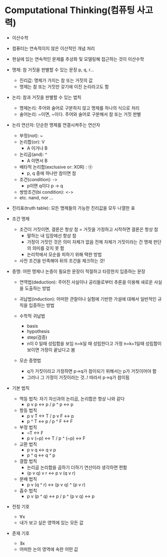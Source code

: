 # Computational Thinking(컴퓨팅 사고력)

- 이산수학
- 컴퓨터는 연속적이지 않은 이산적인 개념 처리
- 현실에 있는 연속적인 문제를 추상화 및 모델링해 접근하는 것이 이산수학



- 명제: 참 거짓을 판별할 수 있는 문장 p, q, r...

  - 진리값: 명제가 가지는 참 또는 거짓의 값
  - 명제는 참 또는 거짓만 갖기에 이진 논리라고도 함

- 논리: 참과 거짓을 판별할 수 있는 법칙

  - 명제논리: 주어와 술어로 구분하지 않고 명제를 하나의 식으로 처리
  - 술어논리: ~이면, ~이다. 주어와 술어로 구분해서 참 또는 거짓 판별

- 논리 연산자: 단순한 명제를 연결시켜주는 연산자

  - 부정(not): ~ 
  - 논리합(or): V 
    - A 이거나 B
  - 논리곱(and): ^
    - A 이면서 B
  - 배타적 논리합(exclusive or: XOR) : ㊉
    - p, q 중에 하나만 참이면 참
  - 조건(condition): ->
    - p이면 q이다 p -> q
  - 쌍방조건(bi condition): <->
  - etc. nand, nor ...

- 진리표(truth table): 모든 명제들의 가능한 진리값을 모두 나열한 표

- 조건 명제

  - 조건이 거짓이면, 결론은 항상 참 = 거짓을 가정하고 시작하면 결론은 항상 참
    - 말하는 내 입장에선 항상 참
    - 가정이 거짓인 것은 의미 자체가 없음 전제 자체가 거짓이라는 건 명제 판단의 의미를 갖지 못 함
    - 논리학에서 모순을 피하기 위해 택한 방법
  - 사전 조건을 만족해야 뒤의 조건을 체크하는 것!

  

- 증명: 어떤 명제나 논증이 필요한 문장이 적절하고 타장한지 입증하는 문장

  - 연역법(deduction): 주어진 사실이나 공리들로부터 추론을 이용해 새로운 사실을 도출하는 방법

  - 귀납법(induction): 어떠한 관찰이나 실험에 기반한 가설에 대해서 일반적인 규칙을 입증하는 방법

  - 수학적 귀납법

    - basis
    - hypothesis
    - step(검증)
    - n이 0 일때 성립함을 보임 n=k일 때 성립한다고 가정 n=k+1일때 성립함이 보이면 가정이 끝났다고 봄

  - 모순 증명법

    - q가 거짓이라고 가정하면 p->q가 참이되기 위해서는 p가 거짓이어야 함
    - 그러나 그 가정이 거짓이라는 것..! 따라서 p->q가 참이됨

    

- 기본 법칙

  - 멱등 법칙: 자기 자신과의 논리곱, 논리합은 항상 나와 같다
    - p v p <-> p / p ^ p <-> p
  - 항등 법칙
    - p v T <-> T / p v F <-> p
    - p ^ T <-> p / p ^ F <-> F
  - 부정 법칙
    - ~T <-> F
    - p v (~p) <-> T / p ^ (~p) <-> F
  - 교환 법칙
    - p v q <-> q v p 
    - p ^ q <-> q ^ p
  - 결합 법칙
    - 논리곱 논리합을 곱하기 더하기 연산이라 생각하면 편함
    - (p v q) v r <-> p v (q v r)
  - 분배 법칙
    - p v (q ^ r) <-> (p v q) ^ (p v r)
  - 흡수 법칙
    - p v (p ^ q) <-> p / p ^ (p v q) <-> p

- 전칭 기호 
  - ∀x
  - 내가 보고 싶은 영역에 있는 모든 값
- 존재 기호
  - ∃x
  - 어떠한 논의 영역에 속한 어떤 값